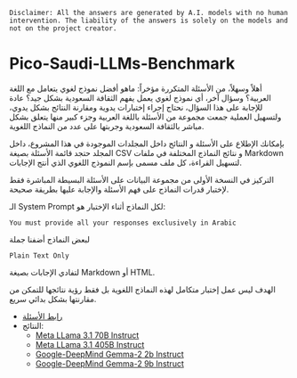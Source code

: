 ```
Disclaimer: All the answers are generated by A.I. models with no human intervention. The liability of the answers is solely on the models and not on the project creator.
```

# Pico-Saudi-LLMs-Benchmark

أهلاً وسهلاً، من الأسئلة المتكررة مؤخراً: ماهو أفضل نموذج لغوي يتعامل مع اللغة العربية؟ وسؤال آخر، أي نموذج لغوي يعمل يفهم الثقافة السعودية بشكل جيد؟
عادة للإجابة على هذا السؤال، نحتاج إجراء إختبارات يدوية ومقارنة النتائج بشكل يدوي، ولتسهيل العملية جمعت مجموعة من الأسئلة باللغة العربية وجزء كبير منها يتعلق بشكل مباشر بالثقافة السعودية وجربتها على عدد من النماذج اللغوية.

بإمكانك الإطلاع على الأسئلة و النتائج داخل المجلدات الموجودة في هذا المشروع، داخل المجلد حتجد قائمة الأسئلة بصيغة CSV و نتائج النماذج المختلفة في ملفات Markdown لتسهيل القراءة، كل ملف مسمى بإسم النموذج اللغوي الذي أنتج الإجابات.

التركيز في النسخة الأولى من مجموعة البيانات على الأسئلة البسيطة المباشرة فقط لإختبار قدرات النماذج على فهم الأسئلة والإجابة عليها بطريقة صحيحة.

الـ System Prompt لكل النماذج أثناء الإختبار هو:
```
You must provide all your responses exclusively in Arabic
```
لبعض النماذج أضفنا جملة
```
Plain Text Only
```
لتفادي الإجابات بصيغة Markdown أو HTML.

الهدف ليس عمل إختبار متكامل لهذه النماذج اللغوية بل فقط  رؤية نتائجها للتمكن من مقارنتها بشكل بدائي سريع.

- [رابط الأسئلة](v0.01/Pico-Saudi-LLMs-Questions-v0.01.csv)
- النتائج:
  - [Meta LLama 3.1 70B Instruct](v0.01/results/meta-llama-3-70b-instruct.md)
  - [Meta LLama 3.1 405B Instruct](v0.01/results/meta-llama-3.1-405b-instruct.md)
  - [Google-DeepMind Gemma-2 2b Instruct](v0.01/results/gemma-2-2b-it.md)
  - [Google-DeepMind Gemma-2 9b Instruct](v0.01/results/gemma2-9b-it.md)